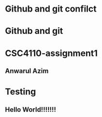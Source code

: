 
# Github and git confilct 

# Github and git

# CSC4110-assignment1

## Anwarul Azim
# Testing
## Hello World!!!!!!!
